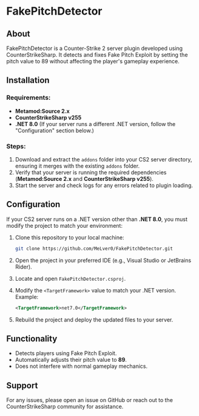 # FakePitchDetector

## About
FakePitchDetector is a Counter-Strike 2 server plugin developed using CounterStrikeSharp. It detects and fixes Fake Pitch Exploit by setting the pitch value to 89 without affecting the player's gameplay experience.

## Installation
### Requirements:
- **Metamod:Source 2.x**
- **CounterStrikeSharp v255**
- **.NET 8.0** (If your server runs a different .NET version, follow the "Configuration" section below.)

### Steps:
1. Download and extract the `addons` folder into your CS2 server directory, ensuring it merges with the existing `addons` folder.
2. Verify that your server is running the required dependencies (**Metamod:Source 2.x** and **CounterStrikeSharp v255**).
3. Start the server and check logs for any errors related to plugin loading.

## Configuration
If your CS2 server runs on a .NET version other than **.NET 8.0**, you must modify the project to match your environment:
1. Clone this repository to your local machine:
   ```sh
   git clone https://github.com/MeLver0/FakePitchDetector.git
   ```
2. Open the project in your preferred IDE (e.g., Visual Studio or JetBrains Rider).
3. Locate and open `FakePitchDetector.csproj`.
4. Modify the `<TargetFramework>` value to match your .NET version. Example:

   ```xml
   <TargetFramework>net7.0</TargetFramework>
   ```
6. Rebuild the project and deploy the updated files to your server.

## Functionality
- Detects players using Fake Pitch Exploit.
- Automatically adjusts their pitch value to **89**.
- Does not interfere with normal gameplay mechanics.

## Support
For any issues, please open an issue on GitHub or reach out to the CounterStrikeSharp community for assistance.

